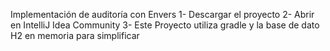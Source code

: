 Implementación de auditoría con Envers
1- Descargar el proyecto
2- Abrir en IntelliJ Idea Community
3- Este Proyecto utiliza gradle y la base de dato H2 en memoria para simplificar
